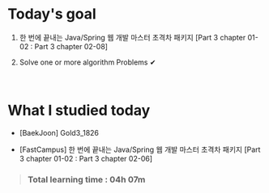 # Today's goal

1. 한 번에 끝내는 Java/Spring 웹 개발 마스터 초격차 패키지 [Part 3 chapter 01-02 : Part 3 chapter 02-08]

2. Solve one or more algorithm Problems ✔

<br>

# What I studied today

* [BaekJoon] Gold3_1826

* [FastCampus] 한 번에 끝내는 Java/Spring 웹 개발 마스터 초격차 패키지 [Part 3 chapter 01-02 : Part 3 chapter 02-06]

><h3>Total learning time : 04h 07m</h3>